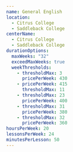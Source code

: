 ```yaml
---
name: General English
location:
  - Citrus College
  - Saddleback College
centerName:
  - Citrus College
  - Saddleback College
durationOptions:
  maxWeeks: "32"
  exceedMaxWeeks: true
  weekThresholds:
    - thresholdMax: 3
      pricePerWeek: 430
    - pricePerWeek: 415
      thresholdMax: 11
    - thresholdMax: 23
      pricePerWeek: 400
    - thresholdMax: 31
      pricePerWeek: 380
    - thresholdMax: 32
      pricePerWeek: 360
hoursPerWeek: 20
lessonsPerWeek: 24
minutesPerLesson: 50
---
```

